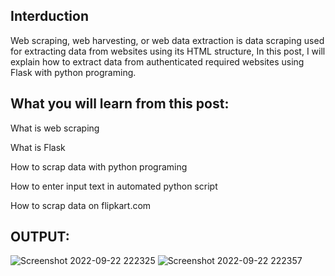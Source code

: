 ## Interduction
Web scraping, web harvesting, or web data extraction is data scraping used for extracting data from websites using its HTML structure, In this post, I will explain how to extract data from authenticated required websites using Flask with python programing.

## What you will learn from this post:

What is web scraping

What is Flask

How to scrap data with python programing

How to enter input text in automated python script

How to scrap data on flipkart.com

## OUTPUT:

![Screenshot 2022-09-22 222325](https://user-images.githubusercontent.com/75175276/191806948-8244e03e-b255-43cc-bb22-6bdf3a65146a.png)
![Screenshot 2022-09-22 222357](https://user-images.githubusercontent.com/75175276/191807027-f52c753c-ec1b-46be-9514-a6e11a6a278a.png)
